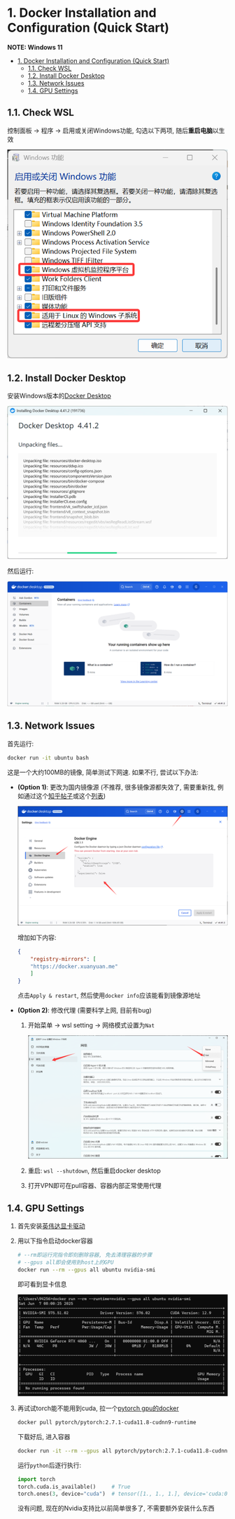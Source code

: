 # 1. Docker Installation and Configuration (Quick Start)

**NOTE: Windows 11**

- [1. Docker Installation and Configuration (Quick Start)](#1-docker-installation-and-configuration-quick-start)
    - [1.1. Check WSL](#11-check-wsl)
    - [1.2. Install Docker Desktop](#12-install-docker-desktop)
    - [1.3. Network Issues](#13-network-issues)
    - [1.4. GPU Settings](#14-gpu-settings)

## 1.1. Check WSL

控制面板 -> 程序 -> 启用或关闭Windows功能, 勾选以下两项, 随后**重启电脑**以生效

![check_wsl](./assets/check_wsl.png)

## 1.2. Install Docker Desktop

安装Windows版本的[Docker Desktop](https://www.docker.com/)

![install_docker_desktop](./assets/install_docker_desktop.png)

然后运行:

![open_docker_desktop](./assets/open_docker_desktop.png)

## 1.3. Network Issues

首先运行:

```bash
docker run -it ubuntu bash
```

这是一个大约100MB的镜像, 简单测试下网速. 如果不行, 尝试以下办法:

- **(Option 1)**: 更改为国内镜像源 (不推荐, 很多镜像源都失效了, 需要重新找, 例如通过这个[知乎帖子](https://zhuanlan.zhihu.com/p/24461370776)或这个[列表](https://gist.github.com/y0ngb1n/7e8f16af3242c7815e7ca2f0833d3ea6))

    ![modify_docker_source](./assets/modify_docker_source.png)

    增加如下内容: 

    ```json
    {
        "registry-mirrors": [
        "https://docker.xuanyuan.me"
        ]
    }
    ```

    点击`Apply & restart`, 然后使用`docker info`应该能看到镜像源地址

- **(Option 2)**: 修改代理 (需要科学上网, 目前有bug)

    1. 开始菜单 -> wsl setting -> 网络模式设置为`Nat`

        ![wsl_settings](./assets/wsl_settings.png)

    2. 重启: `wsl --shutdown`, 然后重启docker desktop

    3. 打开VPN即可在pull容器、容器内部正常使用代理

## 1.4. GPU Settings


1.  首先安装[英伟达显卡驱动](https://www.nvidia.com/en-us/drivers/)

2.  用以下指令启动docker容器

    ```bash
    # --rm即运行完指令即刻删除容器, 免去清理容器的步骤
    # --gpus all即会使用到host上的GPU
    docker run --rm --gpus all ubuntu nvidia-smi
    ```

    即可看到显卡信息

    ![docker_nvdia_smi](./assets/docker_nvdia_smi.png)

3. 再试试torch能不能用到cuda, 拉一个[pytorch gpu的docker](https://hub.docker.com/r/pytorch/pytorch/tags?name=cuda)

    ```bash
    docker pull pytorch/pytorch:2.7.1-cuda11.8-cudnn9-runtime
    ```

    下载好后, 进入容器

    ```bash
    docker run -it --rm --gpus all pytorch/pytorch:2.7.1-cuda11.8-cudnn9-runtime bash
    ```

    运行`python`后逐行执行:

    ```python
    import torch
    torch.cuda.is_available()     # True
    torch.ones(3, device="cuda")  # tensor([1., 1., 1.], device='cuda:0')
    ```

    没有问题, 现在的Nvidia支持比以前简单很多了, 不需要额外安装什么东西
